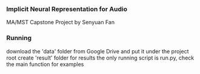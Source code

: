 ### Implicit Neural Representation for Audio
MA/MST Capstone Project by Senyuan Fan
### Running
download the 'data' folder from Google Drive and put it under the project root
create 'result' folder for results
the only running script is run.py, check the main function for examples
